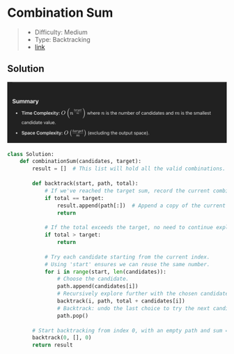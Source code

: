 # Combination Sum

> - Difficulty: Medium
> - Type: Backtracking
> - [link](https://leetcode.com/problems/combination-sum)

## Solution
![Time & Space Complexity](./images/39_time_and_space_complexity.png)

```python
class Solution:
    def combinationSum(candidates, target):
        result = []  # This list will hold all the valid combinations.

        def backtrack(start, path, total):
            # If we've reached the target sum, record the current combination.
            if total == target:
                result.append(path[:])  # Append a copy of the current combination.
                return
            
            # If the total exceeds the target, no need to continue exploring this path.
            if total > target:
                return
            
            # Try each candidate starting from the current index.
            # Using 'start' ensures we can reuse the same number.
            for i in range(start, len(candidates)):
                # Choose the candidate.
                path.append(candidates[i])
                # Recursively explore further with the chosen candidate.
                backtrack(i, path, total + candidates[i])
                # Backtrack: undo the last choice to try the next candidate.
                path.pop()
        
        # Start backtracking from index 0, with an empty path and sum = 0.
        backtrack(0, [], 0)
        return result
```